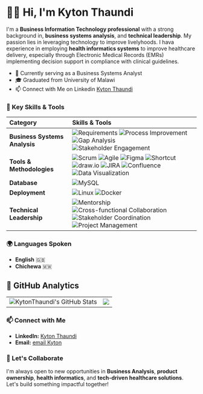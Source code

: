 # 🙋‍♂️ Hi, I'm Kyton Thaundi

I'm a **Business Information Technology professional** with a strong background in, **business systems analysis**, and **technical leadership**. My passion lies in leveraging technology to improve livelyhoods. I hava experience in employing **health informatics systems** to improve healthcare delivery, especially through Electronic Medical Records (EMRs) implementing decision support in compliance with clinical guidelines.

- 💼 Currently serving as a Business Systems Analyst
- 🎓 Graduated from University of Malawi
- 📫 Connect with Me on Linkedin [Kyton Thaundi](https://www.linkedin.com/in/kyton-thaundi-60a98599/)



### 🚀 Key Skills & Tools
| **Category**             | **Skills & Tools**                                                                                                                                                                                                                                                                                 |
|:--------------------------|:--------------------------------------------------------------------------------------------------------------------------------------------------------------------------------------------------------------------------------------------------------------------------------------------------|
| **Business Systems Analysis** | ![Requirements](https://img.shields.io/badge/Requirements-%23007ACC.svg?style=for-the-badge&logo=azuredevops&logoColor=white) ![Process Improvement](https://img.shields.io/badge/Process%20Improvement-%23FF5722.svg?style=for-the-badge&logo=processwire&logoColor=white) ![Gap Analysis](https://img.shields.io/badge/Gap%20Analysis-%234CAF50.svg?style=for-the-badge&logo=googlesheets&logoColor=white) ![Stakeholder Engagement](https://img.shields.io/badge/Stakeholder%20Engagement-%23E91E63.svg?style=for-the-badge&logo=teamspeak&logoColor=white) |
| **Tools & Methodologies**    | ![Scrum](https://img.shields.io/badge/Scrum-%230072C6.svg?style=for-the-badge&logo=scrumalliance&logoColor=white) ![Agile](https://img.shields.io/badge/Agile-%23FF6F00.svg?style=for-the-badge&logo=agile&logoColor=white) ![Figma](https://img.shields.io/badge/Figma-%23F24E1E.svg?style=for-the-badge&logo=figma&logoColor=white) ![Shortcut](https://img.shields.io/badge/Shortcut-%237952B3.svg?style=for-the-badge&logo=shortcut&logoColor=white) ![draw.io](https://img.shields.io/badge/Draw.io-%23F08705.svg?style=for-the-badge&logo=diagramsdotnet&logoColor=white) ![JIRA](https://img.shields.io/badge/JIRA-%230A0FFF.svg?style=for-the-badge&logo=jira&logoColor=white) ![Confluence](https://img.shields.io/badge/Confluence-%230072C6.svg?style=for-the-badge&logo=confluence&logoColor=white) ![Data Visualization](https://img.shields.io/badge/Data%20Visualization-%23FF6384.svg?style=for-the-badge&logo=datadog&logoColor=white) |
| **Database**                 | ![MySQL](https://img.shields.io/badge/MySQL-%2300f.svg?style=for-the-badge&logo=mysql&logoColor=white)                                                                                                                                                                                           |
| **Deployment**               | ![Linux](https://img.shields.io/badge/Linux-%23000000.svg?style=for-the-badge&logo=linux&logoColor=white) ![Docker](https://img.shields.io/badge/Docker-%230db7ed.svg?style=for-the-badge&logo=docker&logoColor=white)                                                                         |
| **Technical Leadership**     | ![Mentorship](https://img.shields.io/badge/Mentorship-%2300C853.svg?style=for-the-badge&logo=bookstack&logoColor=white) ![Cross-functional Collaboration](https://img.shields.io/badge/Cross--functional%20Collaboration-%23FF9800.svg?style=for-the-badge&logo=slack&logoColor=white) ![Stakeholder Coordination](https://img.shields.io/badge/Stakeholder%20Coordination-%23007ACC.svg?style=for-the-badge&logo=microsoftteams&logoColor=white) ![Project Management](https://img.shields.io/badge/Project%20Management-%23F44336.svg?style=for-the-badge&logo=trello&logoColor=white) |


### 🌍 Languages Spoken
- **English** 🇬🇧
- **Chichewa** 🇲🇼


## 🚀 GitHub Analytics

<table>
  <tr>
    <td>
      <img src="https://github-readme-stats.vercel.app/api?username=KytonThaundi&show_icons=true&theme=solarized-dark&cache_seconds=0" alt="KytonThaundi's GitHub Stats"  />
    </td>
    <td>
      <img src="https://github-readme-stats.vercel.app/api/top-langs/?username=KytonThaundi&layout=compact&theme=solarized-dark&cache_seconds=0"/>
    </td>
  </tr>
</table>


### 📫 Connect with Me
- **LinkedIn:** [Kyton Thaundi](https://www.linkedin.com/in/kyton-thaundi-60a98599/)
- **Email:** [email Kyton](mailto:kythaundi@gmail.com)

### 🎯 Let's Collaborate
I'm always open to new opportunities in **Business Analysis**, **product ownership**, **health informatics**, and **tech-driven healthcare solutions**. Let's build something impactful together!
